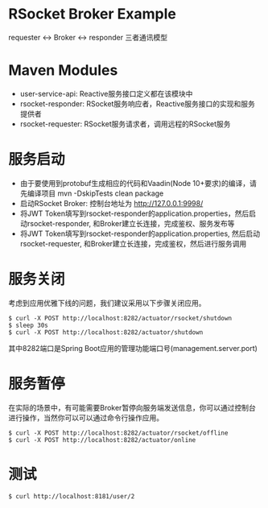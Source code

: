 RSocket Broker Example
======================

requester <-> Broker <-> responder 三者通讯模型

# Maven Modules

* user-service-api: Reactive服务接口定义都在该模块中
* rsocket-responder: RSocket服务响应者，Reactive服务接口的实现和服务提供者
* rsocket-requester: RSocket服务请求者，调用远程的RSocket服务

# 服务启动

* 由于要使用到protobuf生成相应的代码和Vaadin(Node 10+要求)的编译，请先编译项目 mvn -DskipTests clean package
* 启动RSocket Broker: 控制台地址为 http://127.0.0.1:9998/
* 将JWT Token填写到rsocket-responder的application.properties，然后启动rsocket-responder, 和Broker建立长连接，完成鉴权、服务发布等
* 将JWT Token填写到rsocket-responder的application.properties, 然后启动rsocket-requester, 和Broker建立长连接，完成鉴权，然后进行服务调用

# 服务关闭

考虑到应用优雅下线的问题，我们建议采用以下步骤关闭应用。

```
$ curl -X POST http://localhost:8282/actuator/rsocket/shutdown
$ sleep 30s
$ curl -X POST http://localhost:8282/actuator/shutdown
```

其中8282端口是Spring Boot应用的管理功能端口号(management.server.port)

# 服务暂停

在实际的场景中，有可能需要Broker暂停向服务端发送信息，你可以通过控制台进行操作，当然你可以可以通过命令行操作应用。

```
$ curl -X POST http://localhost:8282/actuator/rsocket/offline
$ curl -X POST http://localhost:8282/actuator/online
```

# 测试

```
$ curl http://localhost:8181/user/2
```